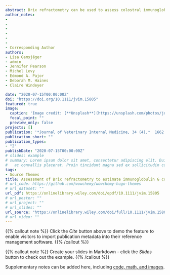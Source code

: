 ```yaml
---
abstract: Brix refractometry can be used to assess colostral immunoglobulin G (IgG) concentration, but studies identifying Brix percentages to detect high- and low-IgG colostrum are lacking for beef cows and interlaboratory agreement is unknown. Evaluate Brix refractometer performance and interlaboratory agreement for assessing beef cow colostrum IgG concentration, including determination of thresholds to identify colostrum containing IgG concentrations <100 g/L and ≥150 g/L. Beef cows (n = 416) from 11 cow-calf operations in Alberta, Canada. Colostral IgG concentrations were measured using radial immunodiffusion (RID) and estimated by Brix refractometry for this retrospective study. Spearman correlation coefficients were assessed between RID and Brix refractometry. Likelihood ratios and misclassification cost-term analysis were used to determine optimal Brix percentages for detecting colostrum containing IgG concentrations <100 g/L and ≥150 g/L. Concordance correlation coefficient (CCC) and Bland-Altman analyses were performed for Brix percentages obtained at 3 different laboratories. Brix percentages obtained at 3 laboratories were positively correlated with IgG results (*r* = 0.72, 0.68, and 0.76, respectively). Colostrum Brix percentages of <24% and ≥30% were optimal for indicating IgG concentrations of <100 g/L and ≥150 g/L, respectively. Interlaboratory agreement was substantial, with CCC ranging from 0.89 to 0.96 and Bland-Altman analysis showing small mean differences (−1.2% to 0.09% Brix) and narrow limits of agreements (−4.8% to 2.4% Brix) among laboratories. Brix refractometry shows good potential for reliably estimating IgG concentrations in beef cow colostrum across multiple laboratories and can be recommended to aid colostrum management decisions on farms.
author_notes:
- 
-
-
-
-
-
- Corresponding Author
authors:
- Lisa Gamsjäger
- admin
- Jennifer Pearson
- Michel Levy
- Edmond A. Pajor
- Deborah M. Haines
- Claire Windeyer

date: "2020-07-15T00:00:00Z"
doi: "https://doi.org/10.1111/jvim.15805"
featured: true
image:
  caption: 'Image credit: [**Unsplash**](https://unsplash.com/photos/jdD8gXaTZsc)'
  focal_point: ""
  preview_only: false
projects: []
publication: '*Journal of Veterinary Internal Medicine, 34 (4),*  1662 - 1673'
publication_short: ""
publication_types:
- "2"
publishDate: "2020-07-15T00:00:00Z"
# slides: example
# summary: Lorem ipsum dolor sit amet, consectetur adipiscing elit. Duis posuere tellus
#   ac convallis placerat. Proin tincidunt magna sed ex sollicitudin condimentum.
tags:
- Source Themes
title: Assessment of Brix refractometry to estimate immunoglobulin G concentration in beef cow colostrum
# url_code: https://github.com/wowchemy/wowchemy-hugo-themes
# url_dataset: ""
url_pdf: https://onlinelibrary.wiley.com/doi/epdf/10.1111/jvim.15805 
# url_poster: ""
# url_project: ""
# url_slides: ""
url_source: "https://onlinelibrary.wiley.com/doi/full/10.1111/jvim.15805"
# url_video: ""
---
```


{{% callout note %}}
Click the *Cite* button above to demo the feature to enable visitors to import publication metadata into their reference management software.
{{% /callout %}}

{{% callout note %}}
Create your slides in Markdown - click the *Slides* button to check out the example.
{{% /callout %}}

Supplementary notes can be added here, including [code, math, and images](https://wowchemy.com/docs/writing-markdown-latex/).
